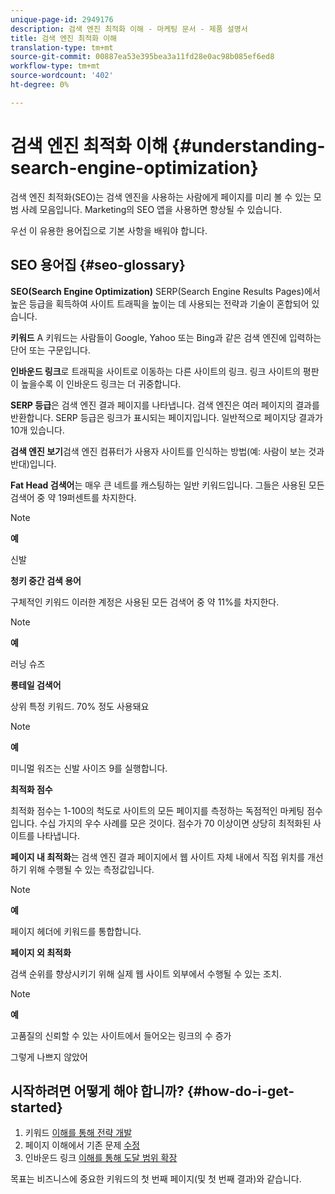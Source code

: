 ```yaml
---
unique-page-id: 2949176
description: 검색 엔진 최적화 이해 - 마케팅 문서 - 제품 설명서
title: 검색 엔진 최적화 이해
translation-type: tm+mt
source-git-commit: 00887ea53e395bea3a11fd28e0ac98b085ef6ed8
workflow-type: tm+mt
source-wordcount: '402'
ht-degree: 0%

---
```



# 검색 엔진 최적화 이해 {#understanding-search-engine-optimization}

검색 엔진 최적화(SEO)는 검색 엔진을 사용하는 사람에게 페이지를 미리 볼 수 있는 모범 사례 모음입니다. Marketing의 SEO 앱을 사용하면 향상될 수 있습니다.

우선 이 유용한 용어집으로 기본 사항을 배워야 합니다.

## SEO 용어집 {#seo-glossary}

**SEO(Search Engine Optimization)** SERP(Search Engine Results Pages)에서 높은 등급을 획득하여 사이트 트래픽을 높이는 데 사용되는 전략과 기술이 혼합되어 있습니다.

**키워드** A 키워드는 사람들이 Google, Yahoo 또는 Bing과 같은 검색 엔진에 입력하는 단어 또는 구문입니다.

**인바운드 링크**&#x200B;로 트래픽을 사이트로 이동하는 다른 사이트의 링크. 링크 사이트의 평판이 높을수록 이 인바운드 링크는 더 귀중합니다.

**SERP 등급**&#x200B;은 검색 엔진 결과 페이지를 나타냅니다. 검색 엔진은 여러 페이지의 결과를 반환합니다. SERP 등급은 링크가 표시되는 페이지입니다. 일반적으로 페이지당 결과가 10개 있습니다.

**검색 엔진 보기**&#x200B;검색 엔진 컴퓨터가 사용자 사이트를 인식하는 방법(예: 사람이 보는 것과 반대)입니다.

**Fat Head 검색어**&#x200B;는 매우 큰 네트를 캐스팅하는 일반 키워드입니다. 그들은 사용된 모든 검색어 중 약 19퍼센트를 차지한다.

>[!NOTE]
>
>**예**
>
>신발

**청키 중간 검색 용어**

구체적인 키워드 이러한 계정은 사용된 모든 검색어 중 약 11%를 차지한다.

>[!NOTE]
>
>**예**
>
>러닝 슈즈

**롱테일 검색어**

상위 특정 키워드. 70% 정도 사용돼요

>[!NOTE]
>
>**예**
>
>미니멀 워즈는 신발 사이즈 9를 실행합니다.

**최적화 점수**

최적화 점수는 1-100의 척도로 사이트의 모든 페이지를 측정하는 독점적인 마케팅 점수입니다. 수십 가지의 우수 사례를 모은 것이다. 점수가 70 이상이면 상당히 최적화된 사이트를 나타냅니다.

**페이지 내 최적화**&#x200B;는 검색 엔진 결과 페이지에서 웹 사이트 자체 내에서 직접 위치를 개선하기 위해 수행될 수 있는 측정값입니다.

>[!NOTE]
>
>**예**
>
>페이지 헤더에 키워드를 통합합니다.

**페이지 외 최적화**

검색 순위를 향상시키기 위해 실제 웹 사이트 외부에서 수행될 수 있는 조치.

>[!NOTE]
>
>**예**
>
>고품질의 신뢰할 수 있는 사이트에서 들어오는 링크의 수 증가

그렇게 나쁘지 않았어

## 시작하려면 어떻게 해야 합니까? {#how-do-i-get-started}

1. 키워드 [이해를 통해 전략 개발](../../../../product-docs/additional-apps/seo/keywords/seo-understanding-keywords.md)
1. 페이지 이해에서 기존 문제 [수정](../../../../product-docs/additional-apps/seo/pages/seo-understanding-pages.md)
1. 인바운드 링크 [이해를 통해 도달 범위 확장](../../../../product-docs/additional-apps/seo/inbound-links/seo-understanding-inbound-links.md)

목표는 비즈니스에 중요한 키워드의 첫 번째 페이지(및 첫 번째 결과)와 같습니다.
